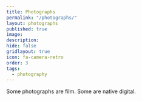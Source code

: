 ```yaml
---
title: Photographs
permalink: "/photographs/"
layout: photographs
published: true
image:
description:
hide: false
gridlayout: true
icon: fa-camera-retro
order: 3
tags:
  - photography
---
```


Some photographs are film. Some are native digital.
